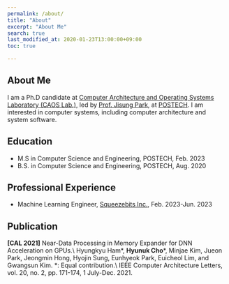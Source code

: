 ```yaml
---
permalink: /about/
title: "About"
excerpt: "About Me"
search: true
last_modified_at: 2020-01-23T13:00:00+09:00
toc: true

--- 
```



## About Me
I am a Ph.D candidate at [Computer Architecture and Operating Systems Laboratory (CAOS Lab.)](https://www.caos.postech.ac.kr/), led by [Prof. Jisung Park](https://jisung-park.github.io/), at [POSTECH](https://www.postech.ac.kr/eng/). I am interested in computer systems, including computer architecture and system software.

## Education
* M.S in Computer Science and Engineering, POSTECH, Feb. 2023
* B.S. in Computer Science and Engineering, POSTECH, Aug. 2020

## Professional Experience
* Machine Learning Engineer, [Squeezebits Inc.](https://www.squeezebits.com/), Feb. 2023-Jun. 2023

## Publication
**\[CAL 2021\]** Near-Data Processing in Memory Expander for DNN Acceleration on GPUs.\\
Hyungkyu Ham\*, **Hyunuk Cho**\*, Minjae Kim, Jueon Park, Jeongmin Hong, Hyojin Sung, Eunhyeok Park, Euicheol Lim, and Gwangsun Kim. \*: Equal contribution.\\
IEEE Computer Architecture Letters, vol. 20, no. 2, pp. 171-174, 1 July-Dec. 2021.